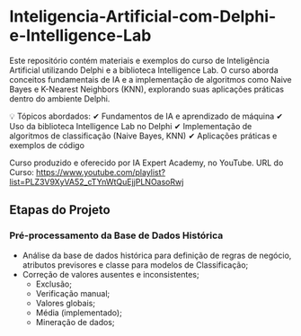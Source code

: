 # Inteligencia-Artificial-com-Delphi-e-Intelligence-Lab
Este repositório contém materiais e exemplos do curso de Inteligência Artificial utilizando Delphi e a biblioteca Intelligence Lab. O curso aborda conceitos fundamentais de IA e a implementação de algoritmos como Naive Bayes e K-Nearest Neighbors (KNN), explorando suas aplicações práticas dentro do ambiente Delphi.

💡 Tópicos abordados:
✔ Fundamentos de IA e aprendizado de máquina
✔ Uso da biblioteca Intelligence Lab no Delphi
✔ Implementação de algoritmos de classificação (Naive Bayes, KNN)
✔ Aplicações práticas e exemplos de código

Curso produzido e oferecido por IA Expert Academy, no YouTube. URL do Curso: https://www.youtube.com/playlist?list=PLZ3V9XyVA52_cTYnWtQuEjjPLNOasoRwj

## Etapas do Projeto
### Pré-processamento da Base de Dados Histórica
* Análise da base de dados histórica para definição de regras de negócio, atributos previsores e classe para modelos de Classificação;
* Correção de valores ausentes e inconsistentes;
    * Exclusão;
    * Verificação manual;
    * Valores globais;
    * Média (implementado);
    * Mineração de dados;